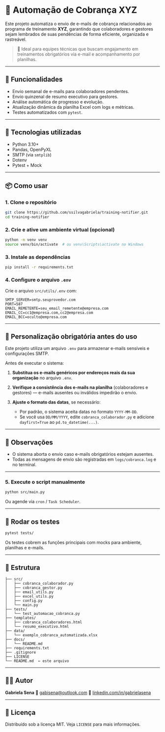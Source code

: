 # 📧 Automação de Cobrança XYZ

Este projeto automatiza o envio de e-mails de cobrança relacionados ao programa de treinamento **XYZ**, garantindo que colaboradores e gestores sejam lembrados de suas pendências de forma eficiente, organizada e rastreável.

> 🔧 Ideal para equipes técnicas que buscam engajamento em treinamentos obrigatórios via e-mail e acompanhamento por planilhas.

---

## 🚀 Funcionalidades

* Envio semanal de e-mails para colaboradores pendentes.
* Envio quinzenal de resumo executivo para gestores.
* Análise automática de progresso e evolução.
* Atualização dinâmica da planilha Excel com logs e métricas.
* Testes automatizados com `pytest`.

---

## 🧰 Tecnologias utilizadas

* Python 3.10+
* Pandas, OpenPyXL
* SMTP (via `smtplib`)
* Dotenv
* Pytest + Mock

---

## 📦 Como usar

### 1. Clone o repositório

```bash
git clone https://github.com/ssilvagabriela/training-notifier.git
cd training-notifier
```

### 2. Crie e ative um ambiente virtual (opcional)

```bash
python -m venv venv
source venv/bin/activate  # ou venv\Scripts\activate no Windows
```

### 3. Instale as dependências

```bash
pip install -r requirements.txt
```

### 4. Configure o arquivo `.env`

Crie o arquivo `src/utils/.env` com:

```env
SMTP_SERVER=smtp.seuprovedor.com
PORT=587
EMAIL_REMETENTE=seu_email_remetente@empresa.com
EMAIL_CC=cc1@empresa.com,cc2@empresa.com
EMAIL_BCC=oculto@empresa.com
```

---

## 🔧 Personalização obrigatória antes do uso

Este projeto utiliza um arquivo `.env` para armazenar e-mails sensíveis e configurações SMTP.

Antes de executar o sistema:

1. **Substitua os e-mails genéricos por endereços reais da sua organização** no arquivo `.env`.

2. **Verifique a consistência dos e-mails na planilha** (colaboradores e gestores) — e-mails ausentes ou inválidos impedirão o envio.

3. **Ajuste o formato das datas**, se necessário:

   * Por padrão, o sistema aceita datas no formato `YYYY-MM-DD`.
   * Se você usa `DD/MM/YYYY`, edite `cobranca_colaborador.py` e adicione `dayfirst=True` ao `pd.to_datetime(...)`.

---

## 📌 Observações

* O sistema aborta o envio caso e-mails obrigatórios estejam ausentes.
* Todas as mensagens de envio são registradas em `logs/cobranca.log` e no terminal.

---

### 5. Execute o script manualmente

```bash
python src/main.py
```

Ou agende via `cron` / `Task Scheduler`.

---

## 🥪 Rodar os testes

```bash
pytest tests/
```

Os testes cobrem as funções principais com mocks para ambiente, planilhas e e-mails.

---

## 📁 Estrutura

```
├── src/
│   ├── cobranca_colaborador.py
│   ├── cobranca_gestor.py
│   ├── email_utils.py
│   ├── excel_utils.py
│   ├── config.py
│   └── main.py
├── tests/
│   └── test_automacao_cobranca.py
├── templates/
│   ├── cobranca_colaboradores.html
│   └── resumo_executivo.html
├── data/
│   └── exemplo_cobranca_automatizada.xlsx
├── docs/
│   └── README.md
├── requirements.txt
├── .gitignore
├── LICENSE
└── README.md  ← este arquivo
```

---

## 🧑‍💼 Autor

**Gabriela Sena**
📧 [gabisena@outlook.com](mailto:gabisena@outlook.com)
🔗 [linkedin.com/in/gabrielasena](https://linkedin.com/in/gabrielasena)

---

## 📍 Licença

Distribuído sob a licença MIT. Veja `LICENSE` para mais informações.
